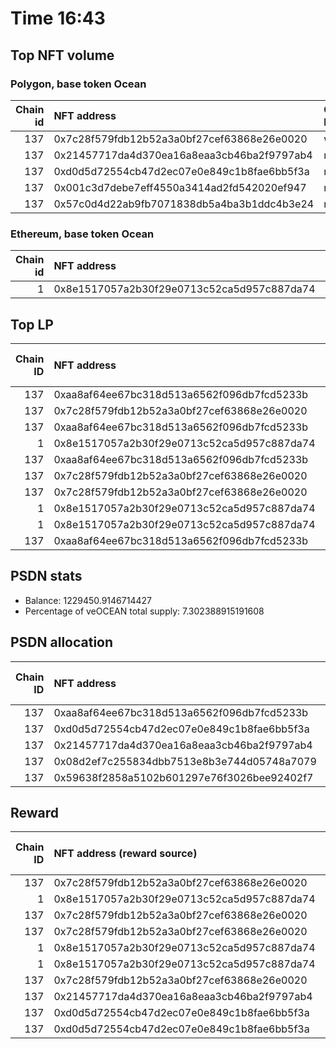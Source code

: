 # Time 16:43
## Top NFT volume
### Polygon, base token Ocean
|   Chain id | NFT address                                | Owner label   |   Volume $mOCEAN |   Volume percentage |
|-----------:|:-------------------------------------------|:--------------|-----------------:|--------------------:|
|        137 | 0x7c28f579fdb12b52a3a0bf27cef63868e26e0020 | wallet_4      |           140000 |          75.0807    |
|        137 | 0x21457717da4d370ea16a8eaa3cb46ba2f9797ab4 | nan           |            24272 |          13.0169    |
|        137 | 0xd0d5d72554cb47d2ec07e0e849c1b8fae6bb5f3a | nan           |            21012 |          11.2685    |
|        137 | 0x001c3d7debe7eff4550a3414ad2fd542020ef947 | nan           |              999 |           0.535755  |
|        137 | 0x57c0d4d22ab9fb7071838db5a4ba3b1ddc4b3e24 | nan           |               69 |           0.0370041 |

### Ethereum, base token Ocean
|   Chain id | NFT address                                |   Owner label |   Volume $OCEAN |   Volume percentage |
|-----------:|:-------------------------------------------|--------------:|----------------:|--------------------:|
|          1 | 0x8e1517057a2b30f29e0713c52ca5d957c887da74 |           nan |           40100 |                 100 |

## Top LP
|   Chain ID | NFT address                                | LP address   |   Allocation (veOCEAN) |   Percent of its balance | LP label   |
|-----------:|:-------------------------------------------|:-------------|-----------------------:|-------------------------:|:-----------|
|        137 | 0xaa8af64ee67bc318d513a6562f096db7fcd5233b | 0x8475b523   |            1.19418e+06 |                 0.971312 | psdn       |
|        137 | 0x7c28f579fdb12b52a3a0bf27cef63868e26e0020 | 0xf0a88025   |       524712           |                 0.9      | wallet_1   |
|        137 | 0xaa8af64ee67bc318d513a6562f096db7fcd5233b | 0x663052ad   |       278865           |                 0.561    | wallet_3   |
|          1 | 0x8e1517057a2b30f29e0713c52ca5d957c887da74 | 0x663052ad   |       196349           |                 0.395    | wallet_3   |
|        137 | 0xaa8af64ee67bc318d513a6562f096db7fcd5233b | 0x8978be1b   |       181003           |                 0.564    | wallet_5   |
|        137 | 0x7c28f579fdb12b52a3a0bf27cef63868e26e0020 | 0x655efe6e   |       172970           |                 0.9      | wallet_6   |
|        137 | 0x7c28f579fdb12b52a3a0bf27cef63868e26e0020 | 0xcf8a4b99   |       135210           |                 0.475    | wallet_2   |
|          1 | 0x8e1517057a2b30f29e0713c52ca5d957c887da74 | 0x8978be1b   |       126767           |                 0.395    | wallet_5   |
|          1 | 0x8e1517057a2b30f29e0713c52ca5d957c887da74 | 0xcf8a4b99   |       112437           |                 0.395    | wallet_2   |
|        137 | 0xaa8af64ee67bc318d513a6562f096db7fcd5233b | 0xf062d1b3   |       111769           |                 0.456    | wallet_8   |

## PSDN stats
- Balance: 1229450.9146714427
- Percentage of veOCEAN total supply: 7.302388915191608
## PSDN allocation
|   Chain ID | NFT address                                |   Allocation (veOCEAN) |   Percent of its balance |
|-----------:|:-------------------------------------------|-----------------------:|-------------------------:|
|        137 | 0xaa8af64ee67bc318d513a6562f096db7fcd5233b |            1.19418e+06 |                 0.971312 |
|        137 | 0xd0d5d72554cb47d2ec07e0e849c1b8fae6bb5f3a |        17635.2         |                 0.014344 |
|        137 | 0x21457717da4d370ea16a8eaa3cb46ba2f9797ab4 |        17635.2         |                 0.014344 |
|        137 | 0x08d2ef7c255834dbb7513e8b3e744d05748a7079 |            0           |                 0        |
|        137 | 0x59638f2858a5102b601297e76f3026bee92402f7 |            0           |                 0        |

## Reward
|   Chain ID | NFT address (reward source)                | LP address   |   Reward amount [OCEAN] | LP label   |
|-----------:|:-------------------------------------------|:-------------|------------------------:|:-----------|
|        137 | 0x7c28f579fdb12b52a3a0bf27cef63868e26e0020 | 0xf0a88025   |                8246.9   | wallet_1   |
|          1 | 0x8e1517057a2b30f29e0713c52ca5d957c887da74 | 0x663052ad   |                3086.01  | wallet_3   |
|        137 | 0x7c28f579fdb12b52a3a0bf27cef63868e26e0020 | 0x655efe6e   |                2718.56  | wallet_6   |
|        137 | 0x7c28f579fdb12b52a3a0bf27cef63868e26e0020 | 0xcf8a4b99   |                2125.09  | wallet_2   |
|          1 | 0x8e1517057a2b30f29e0713c52ca5d957c887da74 | 0x8978be1b   |                1992.39  | wallet_5   |
|          1 | 0x8e1517057a2b30f29e0713c52ca5d957c887da74 | 0xcf8a4b99   |                1767.18  | wallet_2   |
|        137 | 0x7c28f579fdb12b52a3a0bf27cef63868e26e0020 | 0xf062d1b3   |                 901.453 | wallet_8   |
|        137 | 0x21457717da4d370ea16a8eaa3cb46ba2f9797ab4 | 0xe0dc24a3   |                 756.948 | nan        |
|        137 | 0xd0d5d72554cb47d2ec07e0e849c1b8fae6bb5f3a | 0xe0dc24a3   |                 756.948 | nan        |
|        137 | 0xd0d5d72554cb47d2ec07e0e849c1b8fae6bb5f3a | 0x1fac0646   |                 609.16  | nan        |
